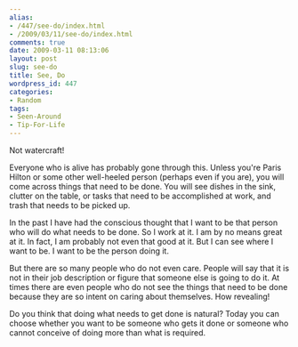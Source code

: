 ```yaml
---
alias:
- /447/see-do/index.html
- /2009/03/11/see-do/index.html
comments: true
date: 2009-03-11 08:13:06
layout: post
slug: see-do
title: See, Do
wordpress_id: 447
categories:
- Random
tags:
- Seen-Around
- Tip-For-Life
---
```


Not watercraft!

Everyone who is alive has probably gone through this.  Unless you're Paris Hilton or some other well-heeled person (perhaps even if you are), you will come across things that need to be done.  You will see dishes in the sink, clutter on the table, or tasks that need to be accomplished at work, and trash that needs to be picked up.  

In the past I have had the conscious thought that I want to be that person who will do what needs to be done.  So I work at it.  I am by no means great at it.  In fact, I am probably not even that good at it.  But I can see where I want to be.  I want to be the person doing it.

But there are so many people who do not even care.  People will say that it is not in their job description or figure that someone else is going to do it.  At times there are even people who do not see the things that need to be done because they are so intent on caring about themselves.  How revealing!

Do you think that doing what needs to get done is natural?  Today you can choose whether you want to be someone who gets it done or someone who cannot conceive of doing more than what is required.

